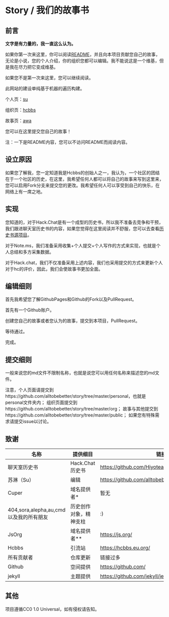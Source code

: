 # Story / 我们的故事书

## 前言

**文字是有力量的，我一直这么认为。**

如果你第一次来这里，你可以阅读[README](/README.md)，并且向本项目贡献您自己的故事，无论是小说，您的个人介绍，你的组织您都可以编辑。我不能说这是一个维基，但是我在尽力把它变成维基。

如果您不是第一次来这里，您可以继续阅读。

此网站的建设单纯基于机器的遍历构建。

个人页：[su](/personal/su)

组织页：[hcbbs](/org/hcbbs)

故事页：[awa](/public/awa)

您可以在这里提交您自己的故事！

注：一下是README内容，您可以不访问README而阅读内容。

## 设立原因

如果您了解我，您一定知道我是Hcbbs的创始人之一，我认为，一个社区的团结在于一个社区的历史，在这里，我希望任何人都可以将自己的故事来写到这里来，您可以启用Fork分支来提交您的更改。我希望任何人可以享受到自己的快乐，在网络上有一席之地。

## 实现

您知道的，对于Hack.Chat是有一个成型的历史书，所以我不准备去竞争和干预，我们跟进聊天室历史书的内容，如果您觉得在这里阅读并不舒服，您可以去查看[历史书源项目](https://hiyoteam.github.io/ChatroomHistoryBook/)。

对于Note.ms，我们准备采用收集+个人提交+个人写作的方式来实现，也就是个人总结和多方采集数据。

对于Hack.chat，我们不仅准备采用上述内容，我们也采用提交的方式来更新个人对于hc的评价，因此，我们会使故事书更加全面。

## 编辑细则

首先我希望您了解GithubPages和Github的Fork以及PullRequest。

首先有一个Github账户。

创建您自己的故事或者您认为的故事，提交到本项目，PullRequest。

等待通过。

完成。

## 提交细则

一般来说您的md文件不限制名称，也就是说您可以用任何名称来描述您的md文件。

注意，个人页面请提交到https://github.com/alltobebetter/story/tree/master/personal，也就是personal文件夹内；
组织页面提交到https://github.com/alltobebetter/story/tree/master/org；
故事与其他提交到https://github.com/alltobebetter/story/tree/master/public；
如果您有特殊需求请提交issue以讨论。

## 致谢

| 名称 | 提供细目 | 链接 |
| --- | --- | --- |
| 聊天室历史书| Hack.Chat历史书 | https://github.com/Hiyoteam/ChatroomHistoryBook |
| 苏淋（Su）| 编辑 | https://github.com/alltobebetter |
| Cuper| 域名提供者* | 暂无 |
| 404,sora,alepha,au,cmd以及我的所有朋友| 历史创作对象，精神支柱 | :) |
| JsOrg| 域名提供者** | https://js.org/ |
| Hcbbs| 引流站 | https://hcbbs.eu.org/ |
| 所有贡献者 | 仓库更新 | 链接过多 |
| Github| 空间提供 | https://github.com/ |
| jekyll| 主题提供 |https://github.com/jekyll/jekyll|

## 其他

项目遵循CC0 1.0 Universal，如有侵权请告知。

